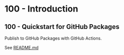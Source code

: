 # 100 - Introduction

## 100 - Quickstart for GitHub Packages

Publish to GitHub Packages with GitHub Actions.

See [README.md](./100/README.md)
